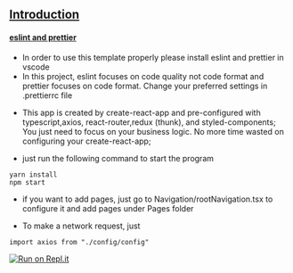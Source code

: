 ## <u>Introduction</u>

#### <u>eslint and prettier</u>

- In order to use this template properly please install eslint and prettier in vscode
- In this project, eslint focuses on code quality not code format and prettier focuses on code format. Change your preferred settings in .prettierrc file

* This app is created by create-react-app and pre-configured with typescript,axios, react-router,redux (thunk), and styled-components; You just need to focus on your business logic. No more time wasted on configuring your create-react-app;

- just run the following command to start the program

```
yarn install
npm start
```

- if you want to add pages, just go to Navigation/rootNavigation.tsx to configure it and add pages under Pages folder

* To make a network request, just

```
import axios from "./config/config" 
```
[![Run on Repl.it](https://repl.it/badge/github/matwming/react-template)](https://repl.it/github/matwming/react-template)